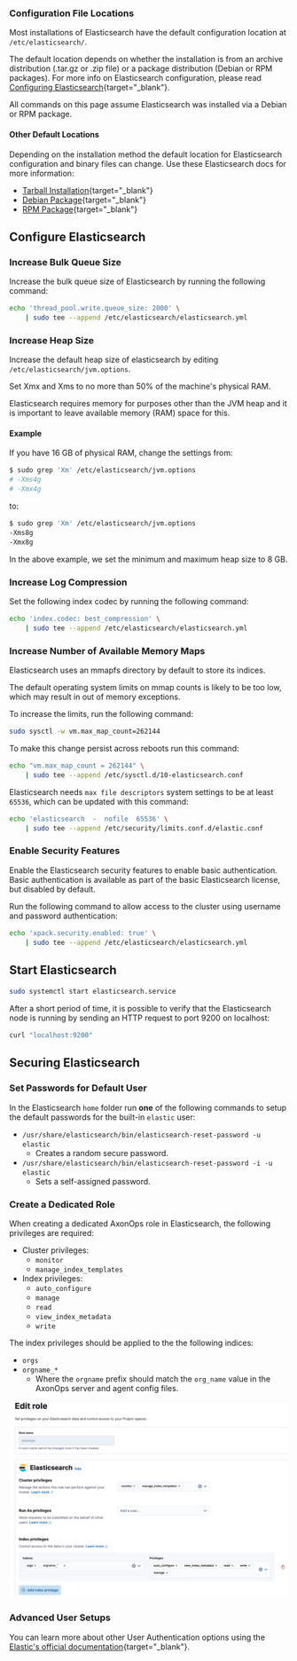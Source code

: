 
### Configuration File Locations

Most installations of Elasticsearch have the default configuration location at `/etc/elasticsearch/`.

The default location depends on whether the installation is from an archive distribution (.tar.gz or .zip file) or a package distribution (Debian or RPM packages). For more info on Elasticsearch configuration, please read [Configuring Elasticsearch](https://www.elastic.co/guide/en/elasticsearch/reference/7.17/settings.html){target="_blank"}.

All commands on this page assume Elasticsearch was installed via a Debian or RPM package.

#### Other Default Locations

Depending on the installation method the default location for Elasticsearch configuration and binary files can change. Use these Elasticsearch docs for more information:

- [Tarball Installation](https://www.elastic.co/guide/en/elasticsearch/reference/7.17/targz.html#targz-layout){target="_blank"}
- [Debian Package](https://www.elastic.co/guide/en/elasticsearch/reference/7.17/deb.html#deb-layout){target="_blank"}
- [RPM Package](https://www.elastic.co/guide/en/elasticsearch/reference/7.17/rpm.html#rpm-layout){target="_blank"}

## Configure Elasticsearch

### Increase Bulk Queue Size

Increase the bulk queue size of Elasticsearch by running the following command:

``` bash 
echo 'thread_pool.write.queue_size: 2000' \
    | sudo tee --append /etc/elasticsearch/elasticsearch.yml
```

### Increase Heap Size

Increase the default heap size of elasticsearch by editing `/etc/elasticsearch/jvm.options`.

Set Xmx and Xms to no more than 50% of the machine's physical RAM.

Elasticsearch requires memory for purposes other than the JVM heap and it is important to leave available memory (RAM) space for this.

#### Example

If you have 16 GB of physical RAM, change the settings from:

``` bash
$ sudo grep 'Xm' /etc/elasticsearch/jvm.options
# -Xms4g
# -Xmx4g
```

to:

``` bash
$ sudo grep 'Xm' /etc/elasticsearch/jvm.options
-Xms8g
-Xmx8g 
```

In the above example, we set the minimum and maximum heap size to 8 GB.

### Increase Log Compression

Set the following index codec by running the following command:

``` bash 
echo 'index.codec: best_compression' \
    | sudo tee --append /etc/elasticsearch/elasticsearch.yml
```

### Increase Number of Available Memory Maps

Elasticsearch uses an mmapfs directory by default to store its indices. 

The default operating system limits on mmap counts is likely to be too low, which may result in out of memory exceptions.

To increase the limits, run the following command:

``` bash 
sudo sysctl -w vm.max_map_count=262144
```

To make this change persist across reboots run this command:

``` bash
echo "vm.max_map_count = 262144" \
    | sudo tee --append /etc/sysctl.d/10-elasticsearch.conf
```

Elasticsearch needs `max file descriptors` system settings to be at least `65536`,
which can be updated with this command:

``` bash 
echo 'elasticsearch  -  nofile  65536' \
    | sudo tee --append /etc/security/limits.conf.d/elastic.conf
```

### Enable Security Features

Enable the Elasticsearch security features to enable basic authentication. Basic authentication is available as part of the basic Elasticsearch license, but disabled by default.

Run the following command to allow access to the cluster using username and password authentication:

``` bash
echo 'xpack.security.enabled: true' \
    | sudo tee --append /etc/elasticsearch/elasticsearch.yml
```

## Start Elasticsearch

``` bash
sudo systemctl start elasticsearch.service
```

After a short period of time, it is possible to verify that the Elasticsearch node is running by sending an HTTP request to port 9200 on localhost:

``` bash
curl "localhost:9200"
```

## Securing Elasticsearch

### Set Passwords for Default User

In the Elasticsearch `home` folder run **one** of the following commands to setup the default passwords for the built-in `elastic` user:

* `/usr/share/elasticsearch/bin/elasticsearch-reset-password -u elastic`
    *  Creates a random secure password.
* `/usr/share/elasticsearch/bin/elasticsearch-reset-password -i -u elastic`
    * Sets a self-assigned password.

### Create a Dedicated Role

When creating a dedicated AxonOps role in Elasticsearch, the following privileges are required:

* Cluster privileges:
    * `monitor`
    * `manage_index_templates`
* Index privileges:
    * `auto_configure`
    * `manage`
    * `read`
    * `view_index_metadata`
    * `write`

The index privileges should be applied to the the following indices:

* `orgs`
* `orgname_*`
    * Where the `orgname` prefix should match the `org_name` value in the AxonOps server and agent config files.

<img src="/installation/elasticsearch/elastic_role.png">

### Advanced User Setups

You can learn more about other User Authentication options using the
[Elastic's official documentation](https://www.elastic.co/guide/en/elasticsearch/reference/current/setting-up-authentication.html){target="_blank"}.
